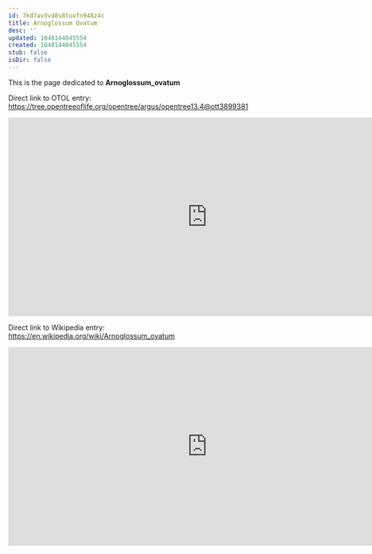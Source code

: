 ```yaml
---
id: 7kd7av3vd8s8tovfn948z4c
title: Arnoglossum Ovatum
desc: ''
updated: 1648144045554
created: 1648144045554
stub: false
isDir: false
---
```

This is the page dedicated to **Arnoglossum_ovatum**


Direct link to OTOL entry: https://tree.opentreeoflife.org/opentree/argus/opentree13.4@ott3899381



<html>
    <body>
    <iframe src="https://tree.opentreeoflife.org/opentree/argus/opentree13.4@ott3899381"
    width="800" height="400" frameborder="0" allowfullscreen> </iframe>
    </body>
</html>
    


Direct link to Wikipedia entry: https://en.wikipedia.org/wiki/Arnoglossum_ovatum



<html>
    <body>
    <iframe src="https://en.wikipedia.org/wiki/Arnoglossum_ovatum"
    width="800" height="400" frameborder="0" allowfullscreen> </iframe>
    </body>
</html>
    
